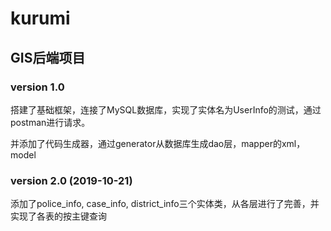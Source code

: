 # kurumi
## GIS后端项目
### version 1.0
搭建了基础框架，连接了MySQL数据库，实现了实体名为UserInfo的测试，通过postman进行请求。

并添加了代码生成器，通过generator从数据库生成dao层，mapper的xml，model
### version 2.0 (2019-10-21)
添加了police_info, case_info, district_info三个实体类，从各层进行了完善，并实现了各表的按主键查询
